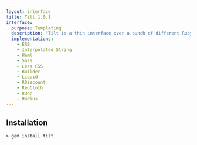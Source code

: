 ```yaml
---
layout: interface
title: Tilt 1.0.1
interface:
  purpose: Templating
  description: "Tilt is a thin interface over a bunch of different Ruby template engines in an attempt to make their usage as generic possible. This is useful for web frameworks, static site generators, and other systems that support multiple template engines but don't want to code for each of them individually."
  implementations:
    - ERB
    - Interpolated String
    - Haml
    - Sass
    - Less CSS
    - Builder
    - Liquid
    - RDiscount
    - RedCloth
    - RDoc
    - Radius
---
```


## Installation

    > gem install tilt
